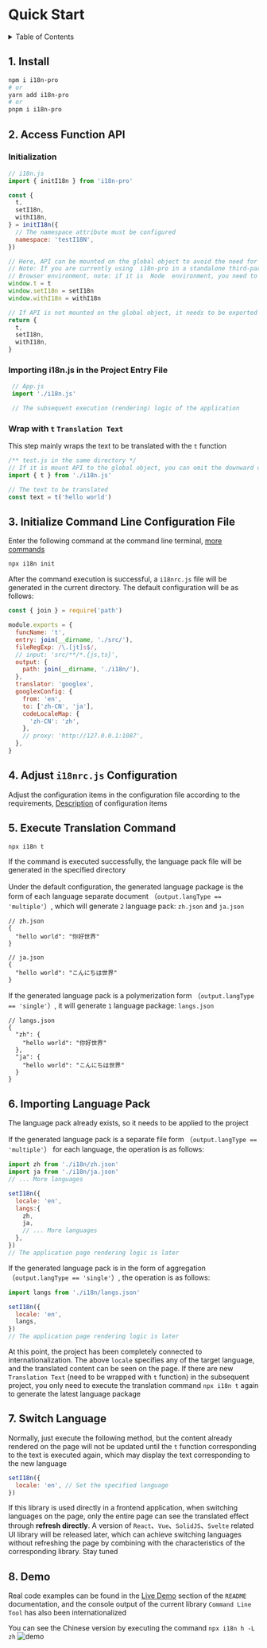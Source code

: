 
# Quick Start

<details >
  <summary>Table of Contents</summary>

  &emsp;&emsp;[1. Install](#1-install)<br/>
  &emsp;&emsp;[2. Access Function API](#2-access-function-api)<br/>
  &emsp;&emsp;&emsp;&emsp;[Initialization](#initialization)<br/>
  &emsp;&emsp;&emsp;&emsp;[Importing i18n.js in the Project Entry File](#importing-i18njs-in-the-project-entry-file)<br/>
  &emsp;&emsp;&emsp;&emsp;[Wrap with  `t`   `Translation Text` ](#wrap-with--t---translation-text)<br/>
  &emsp;&emsp;[3. Initialize Command Line Configuration File](#3-initialize-command-line-configuration-file)<br/>
  &emsp;&emsp;[4. Adjust  `i18nrc.js`  Configuration](#4-adjust--i18nrcjs--configuration)<br/>
  &emsp;&emsp;[5. Execute Translation Command](#5-execute-translation-command)<br/>
  &emsp;&emsp;[6. Importing Language Pack](#6-importing-language-pack)<br/>
  &emsp;&emsp;[7. Switch Language](#7-switch-language)<br/>
  &emsp;&emsp;[8. Demo](#8-demo)<br/>

</details>

## 1. Install

```bash
npm i i18n-pro
# or
yarn add i18n-pro
# or
pnpm i i18n-pro
```

## 2. Access Function API

### Initialization

```js
// i18n.js
import { initI18n } from 'i18n-pro'

const {
  t,
  setI18n,
  withI18n,
} = initI18n({
  // The namespace attribute must be configured
  namespace: 'testI18N',
})

// Here, API can be mounted on the global object to avoid the need for different modules to import API
// Note: If you are currently using  i18n-pro in a standalone third-party library or component, it is not recommended to do so as it may cause naming conflicts with your users' API
// Browser environment, note: if it is  Node  environment, you need to replace  window  with  global 
window.t = t
window.setI18n = setI18n
window.withI18n = withI18n

// If API is not mounted on the global object, it needs to be exported so that other modules can use the corresponding API
return {
  t,
  setI18n,
  withI18n,
}
```

### Importing i18n.js in the Project Entry File

```js
 // App.js
 import './i18n.js'

 // The subsequent execution (rendering) logic of the application
```

### Wrap with  `t`   `Translation Text` 
This step mainly wraps the text to be translated with the  `t`  function
```js
/** test.js in the same directory */
// If it is mount API to the global object, you can omit the downward code
import { t } from './i18n.js'

// The text to be translated
const text = t('hello world')
```


## 3. Initialize Command Line Configuration File
Enter the following command at the command line terminal, [more commands](https://github.com/i18n-pro/core/blob/v2.1.1/docs/dist/COMMAND_LINE.md#command-list)
```bash
npx i18n init 
```
After the command execution is successful, a  `i18nrc.js`  file will be generated in the current directory. The default configuration will be as follows:
```js
const { join } = require('path')

module.exports = {
  funcName: 't',
  entry: join(__dirname, './src/'),
  fileRegExp: /\.[jt]s$/,
  // input: 'src/**/*.{js,ts}',
  output: {
    path: join(__dirname, './i18n/'),
  },
  translator: 'googlex',
  googlexConfig: {
    from: 'en',
    to: ['zh-CN', 'ja'],
    codeLocaleMap: {
      'zh-CN': 'zh',
    },
    // proxy: 'http://127.0.0.1:1087',
  },
}
```


## 4. Adjust  `i18nrc.js`  Configuration
Adjust the configuration items in the configuration file according to the requirements, [Description](https://github.com/i18n-pro/core/blob/v2.1.1/docs/dist/COMMAND_LINE.md#1--i18nrcjs--configuration) of configuration items

## 5. Execute Translation Command

```bash
npx i18n t 
```
If the command is executed successfully, the language pack file will be generated in the specified directory<br /><br />Under the default configuration, the generated language package is the form of each language separate document （`output.langType == 'multiple'`）, which will generate  `2`  language pack:  `zh.json`  and  `ja.json` 
```text
// zh.json
{
  "hello world": "你好世界"
}

// ja.json
{
  "hello world": "こんにちは世界"
}
```
If the generated language pack is a polymerization form （`output.langType == 'single'`）, it will generate  `1`  language package:  `langs.json` 
```text
// langs.json
{
  "zh": {
    "hello world": "你好世界"
  },
  "ja": {
    "hello world": "こんにちは世界"
  }
}
```


## 6. Importing Language Pack
The language pack already exists, so it needs to be applied to the project

If the generated language pack is a separate file form （`output.langType == 'multiple'`） for each language, the operation is as follows:
```js
import zh from './i18n/zh.json'
import ja from './i18n/ja.json'
// ... More languages

setI18n({
  locale: 'en',
  langs:{
    zh,
    ja,
    // ... More languages
  },
})
// The application page rendering logic is later
```
If the generated language pack is in the form of aggregation （`output.langType == 'single'`）, the operation is as follows:
```js
import langs from './i18n/langs.json'

setI18n({
  locale: 'en',
  langs,
})
// The application page rendering logic is later
```
At this point, the project has been completely connected to internationalization. The above  `locale`  specifies any of the target language, and the translated content can be seen on the page. If there are new  `Translation Text`  (need to be wrapped with  `t`  function) in the subsequent project, you only need to execute the translation command  `npx i18n t`  again to generate the latest language package

## 7. Switch Language
Normally, just execute the following method, but the content already rendered on the page will not be updated until the  `t`  function corresponding to the text is executed again, which may display the text corresponding to the new language
```js
setI18n({
  locale: 'en', // Set the specified language
})
```
If this library is used directly in a frontend application, when switching languages on the page, only the entire page can see the translated effect through **refresh directly**. A version of  `React`、`Vue`、`SolidJS`、`Svelte`  related UI library will be released later, which can achieve switching languages without refreshing the page by combining with the characteristics of the corresponding library. Stay tuned

## 8. Demo
Real code examples can be found in the  [Live Demo](https://github.com/i18n-pro/core/tree/v2.1.1#live-demo)  section of the  `README`  documentation, and the console output of the current library  `Command Line Tool`  has also been internationalized

You can see the Chinese version by executing the command  `npx i18n h -L zh` 
![demo](https://s3.bmp.ovh/imgs/2023/05/02/cc60f507a8f76a81.gif "demo")